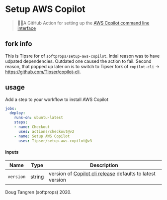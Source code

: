 # Setup AWS Copilot

> 👩‍✈️A GitHub Action for setting up the [AWS Copilot command line interface](https://github.com/aws/copilot-cli)

## fork info

This is Tipsre for of `softprops/setup-aws-copilot`. Intial reason was to have udpated dependencies. Outdated one caused the action to fail. Second reason, that popped up later on is to switch to Tipser fork of `copilot-cli` -> https://github.com/Tipser/copilot-cli.

## usage

Add a step to your workflow to install AWS Copilot

```yml
jobs:
  deploy:
    runs-on: ubuntu-latest
    steps:
    - name: Checkout
      uses: actions/checkout@v2
    - name: Setup AWS Copilot
      uses: Tipser/setup-aws-copilot@v3
```

#### inputs

| Name        | Type    | Description                                                     |
|-------------|---------|-----------------------------------------------------------------|
| `version`      | string  | version of [Copilot cli release](https://github.com/aws/copilot-cli/releases) defaults to latest version                |


Doug Tangren (softprops) 2020.
